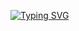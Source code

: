 [![Typing SVG](https://readme-typing-svg.herokuapp.com?font=Righteous&size=70&center=true&vCenter=true&width=900&height=100&lines=Hi+%F0%9F%91%8B+My+name+is+Jamie)](https://git.io/typing-svg)

